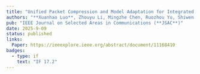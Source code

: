 ```yaml
---
title: "Unified Packet Compression and Model Adaptation for Integrated Sensing and Multi-Modal Communications"
authors: "**Xuanhao Luo**, Zhouyu Li, Mingzhe Chen, Ruozhou Yu, Shiwen Mao, Yuchen Liu"
pub: "IEEE Journal on Selected Areas in Communications (**JSAC**)"
date: 2025-9-09
status: published
links:
  Paper: https://ieeexplore.ieee.org/abstract/document/11168410
badges:
  - type: if
    text: "IF 17.2"
---
```

